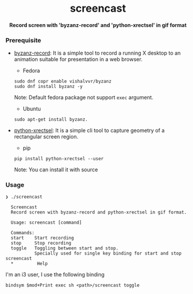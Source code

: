 <h1 align="center"> screencast</h1>
<h4 align="center">Record screen with 'byzanz-record' and 'python-xrectsel' in gif format</h4>

### Prerequisite
- [byzanz-record](git://git.gnome.org/byzanz):
It is a simple tool to record a running X desktop to an animation suitable
for presentation in a web browser.
    - Fedora
    ```
    sudo dnf copr enable vishalvvr/byzanz
    sudo dnf install byzanz -y
    ```
    Note: Default fedora package not support `exec` argument.
    - Ubuntu
    ```
    sudo apt-get install byzanz.
    ```    

- [python-xrectsel](https://github.com/digitronik/python-xrectsel):
It is a simple cli tool to capture geometry of a rectangular screen region.
    - pip
    ```
    pip install python-xrectsel --user
    ```
    Note: You can install it with source

### Usage
```
❯ ./screencast

  Screencast
  Record screen with byzanz-record and python-xrectsel in gif format.

  Usage: screencast [command]

  Commands:
  start    Start recording
  stop	   Stop recording
  toggle   Toggling between start and stop.
           Specially used for single key binding for start and stop screencast
  *         Help
```


I'm an i3 user, I use the following binding
```
bindsym $mod+Print exec sh <path>/screencast toggle
```
